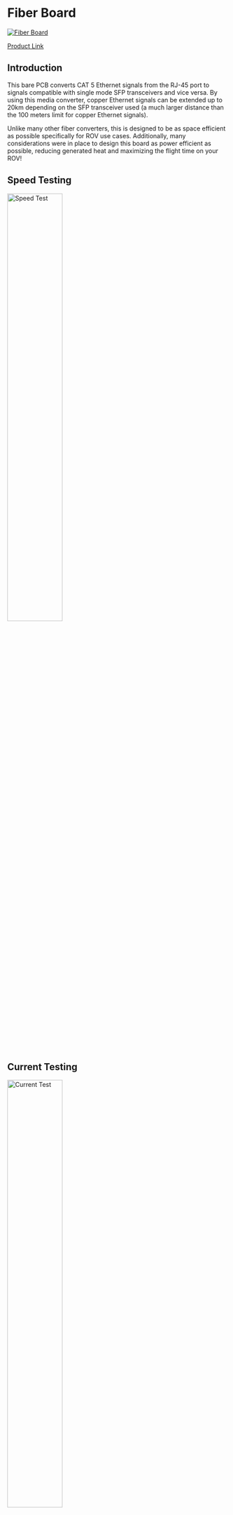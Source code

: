# Fiber Board

[![Fiber Board](https://cdn.shopify.com/s/files/1/0575/8785/9626/products/ROVFiberBoardMainPic_590x.jpg?v=1638213044)](https://exploredeepwater.com/products/ethernet-fiber-converter)

[Product Link](https://exploredeepwater.com/products/ethernet-fiber-converter)

## Introduction

This bare PCB converts CAT 5 Ethernet signals from the RJ-45 port to signals compatible with single mode SFP transceivers and vice versa. By using this media converter, copper Ethernet signals can be extended up to 20km depending on the SFP transceiver used (a much larger distance than the 100 meters limit for copper Ethernet signals).

Unlike many other fiber converters, this is designed to be as space efficient as possible specifically for ROV use cases. Additionally, many considerations were in place to design this board as power efficient as possible, reducing generated heat and maximizing the flight time on your ROV!

## Speed Testing

<img width="50%" alt="Speed Test" src="https://lh5.googleusercontent.com/9gnJgrl48jOgrcpfGyYCmH2QDH0TxvaL3niB3Qaa_sXbAKGRTUKMfom-XH_HC6I8iVFJvQ5y2PVZ8Tj64Qi3q3YcKVASEtDbjWmjEItsAiru9jO-Kp955UdbVsCLpVZml0KJ7Ldu"></img>

## Current Testing

<img width="50%" alt="Current Test" src="https://lh3.googleusercontent.com/AHBo-pURvVdEoDWIXezHTL2tgsWtQPQ4N4rsk2aNKWCyBiQuSPThywpGrCEWv2br2tzr0kwKl_2G-p0tAKvH9p3tgW1JJSx1iBl-Zxei5A7FCGK2QPROOAYrxMO4elTIjcvMbJDk"></img>

## LED Indicators

<img width="100%" alt="LED Indicators" src="https://lh6.googleusercontent.com/xNYV85fOr43yrQSKP6b0H13l5y7_Sg2RvvT-Sv4dXOQvlXPzV5-7iSS-V0e94N7U89uehXjezc8svUktcuRsxQY341lPW5cWOpOCPUCqauLIjvrvCkcGhZPKVwciEbt6HhaeuEm8"></img>

<span style="color: #55aaff; font-weight: bold">Blue</span>
* LED4: Power LED, Lights up when +5V is applied

<span style="color: red; font-weight: bold">Red</span>
* FDX LED: Lights up when Full Duplex is used
* FBR LEF: Lights up when Fiber Port is working (Fiber and Transceiver must be plugged in as a pair)

<span style="color: #CCCC00; font-weight: bold">Yellow</span>
* TP: Network is connected via Ethernet
* 100M: 100Mbps Speed is Used
* 1000M: Gigabit Speed is Used

## Powering
![Fiber Board](https://cdn.shopify.com/s/files/1/0575/8785/9626/files/ROV_Fiber_Board_Power_Connector_390x.jpg?v=1638213044)

Given its wide input voltage range from 3.5V to 18V, there are multitude of ways to power the board. We recommend staying at 5V as that is a voltage commonly found and would retain high efficiency within the board's power converters.

```{important} 
Power connector will only fit 5.5 x 2.5 MM power jacks. Power header pins have a pitch of 2.54 MM.
```

```{admonition} Recommended Methods for Powering
* 2.54MM Pitch Jumper wires
* USB to DC 5V Power Cable ()
* 120V AC to 12V/5V Power Supplies
```


## Supported SFP Transceivers
### BiDi (Bidirectional) SFP Optical Transceiver 
BiDi is recommended over common SFP due to its ability to transmit full-duplex on one strand of fiber by using different wavelengths of light. Our kit on our product listing offers a pair of 2km range BiDi Transceivers with (1550/1310nm wavelength).

[Learn More](https://blog.fluxlight.com/2016/07/16/introduction-to-bidi-optical-transceivers/)
### Common SFP Optical Transceiver
Common SFP Transceivers are also compatible with our board. They will require 2 strands of fiber for full-duplex communication.

## Fiber Optic Tethers

